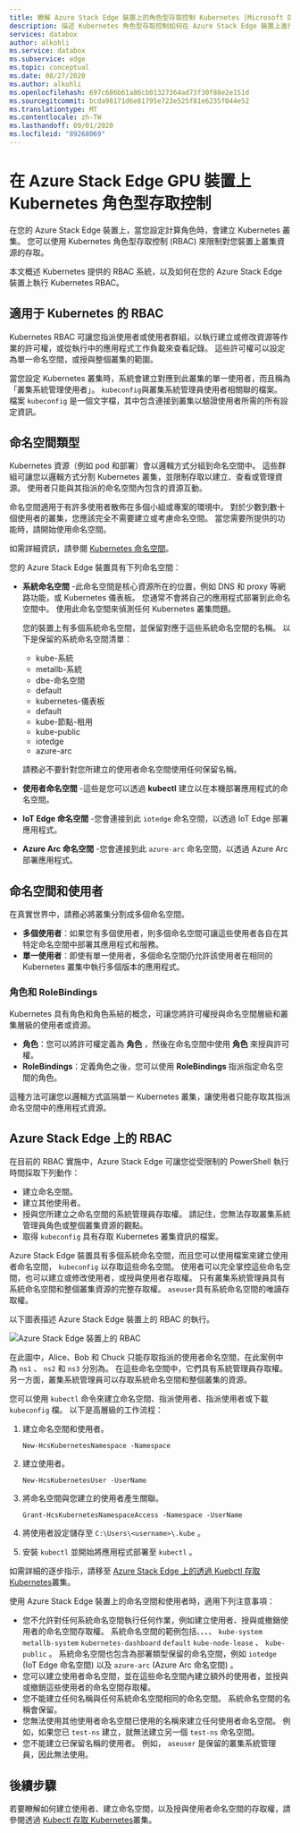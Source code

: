```yaml
---
title: 瞭解 Azure Stack Edge 裝置上的角色型存取控制 Kubernetes |Microsoft Docs
description: 描述 Kubernetes 角色型存取控制如何在 Azure Stack Edge 裝置上進行。
services: databox
author: alkohli
ms.service: databox
ms.subservice: edge
ms.topic: conceptual
ms.date: 08/27/2020
ms.author: alkohli
ms.openlocfilehash: 697c686b61a86cb01327364ad73f30f88e2e151d
ms.sourcegitcommit: bcda98171d6e81795e723e525f81e6235f044e52
ms.translationtype: MT
ms.contentlocale: zh-TW
ms.lasthandoff: 09/01/2020
ms.locfileid: "89268069"
---
```

# <a name="kubernetes-role-based-access-control-on-your-azure-stack-edge-gpu-device"></a>在 Azure Stack Edge GPU 裝置上 Kubernetes 角色型存取控制


在您的 Azure Stack Edge 裝置上，當您設定計算角色時，會建立 Kubernetes 叢集。 您可以使用 Kubernetes 角色型存取控制 (RBAC) 來限制對您裝置上叢集資源的存取。

本文概述 Kubernetes 提供的 RBAC 系統，以及如何在您的 Azure Stack Edge 裝置上執行 Kubernetes RBAC。 

## <a name="rbac-for-kubernetes"></a>適用于 Kubernetes 的 RBAC

Kubernetes RBAC 可讓您指派使用者或使用者群組，以執行建立或修改資源等作業的許可權，或從執行中的應用程式工作負載來查看記錄。 這些許可權可以設定為單一命名空間，或授與整個叢集的範圍。 

當您設定 Kubernetes 叢集時，系統會建立對應到此叢集的單一使用者，而且稱為「叢集系統管理使用者」。  `kubeconfig`與叢集系統管理員使用者相關聯的檔案。 檔案 `kubeconfig` 是一個文字檔，其中包含連接到叢集以驗證使用者所需的所有設定資訊。

## <a name="namespaces-types"></a>命名空間類型

Kubernetes 資源（例如 pod 和部署）會以邏輯方式分組到命名空間中。 這些群組可讓您以邏輯方式分割 Kubernetes 叢集，並限制存取以建立、查看或管理資源。 使用者只能與其指派的命名空間內包含的資源互動。

命名空間適用于有許多使用者散佈在多個小組或專案的環境中。 對於少數到數十個使用者的叢集，您應該完全不需要建立或考慮命名空間。 當您需要所提供的功能時，請開始使用命名空間。

如需詳細資訊，請參閱 [Kubernetes 命名空間](https://kubernetes.io/docs/concepts/overview/working-with-objects/namespaces/)。


您的 Azure Stack Edge 裝置具有下列命名空間：

- **系統命名空間** -此命名空間是核心資源所在的位置，例如 DNS 和 proxy 等網路功能，或 Kubernetes 儀表板。 您通常不會將自己的應用程式部署到此命名空間中。 使用此命名空間來偵測任何 Kubernetes 叢集問題。 

    您的裝置上有多個系統命名空間，並保留對應于這些系統命名空間的名稱。 以下是保留的系統命名空間清單： 
    - kube-系統
    - metallb-系統
    - dbe-命名空間
    - default
    - kubernetes-儀表板
    - default
    - kube-節點-租用
    - kube-public
    - iotedge
    - azure-arc

    請務必不要針對您所建立的使用者命名空間使用任何保留名稱。 
<!--- **default namespace** - This namespace is where pods and deployments are created by default when none is provided and you have admin access to this namespace. When you interact with the Kubernetes API, such as with `kubectl get pods`, the default namespace is used when none is specified.-->

- **使用者命名空間** -這些是您可以透過 **kubectl** 建立以在本機部署應用程式的命名空間。
 
- **IoT Edge 命名空間** -您會連接到此 `iotedge` 命名空間，以透過 IoT Edge 部署應用程式。

- **Azure Arc 命名空間** -您會連接到此 `azure-arc` 命名空間，以透過 Azure Arc 部署應用程式。 

## <a name="namespaces-and-users"></a>命名空間和使用者

在真實世界中，請務必將叢集分割成多個命名空間。 

- **多個使用者**：如果您有多個使用者，則多個命名空間可讓這些使用者各自在其特定命名空間中部署其應用程式和服務。 
- **單一使用者**：即使有單一使用者，多個命名空間仍允許該使用者在相同的 Kubernetes 叢集中執行多個版本的應用程式。

### <a name="roles-and-rolebindings"></a>角色和 RoleBindings

Kubernetes 具有角色和角色系結的概念，可讓您將許可權授與命名空間層級和叢集層級的使用者或資源。 

- **角色**：您可以將許可權定義為 **角色** ，然後在命名空間中使用 **角色** 來授與許可權。 
- **RoleBindings**：定義角色之後，您可以使用 **RoleBindings** 指派指定命名空間的角色。 

這種方法可讓您以邏輯方式區隔單一 Kubernetes 叢集，讓使用者只能存取其指派命名空間中的應用程式資源。 

## <a name="rbac-on-azure-stack-edge"></a>Azure Stack Edge 上的 RBAC

在目前的 RBAC 實施中，Azure Stack Edge 可讓您從受限制的 PowerShell 執行時間採取下列動作：

- 建立命名空間。  
- 建立其他使用者。
- 授與您所建立之命名空間的系統管理員存取權。 請記住，您無法存取叢集系統管理員角色或整個叢集資源的觀點。
- 取得 `kubeconfig` 具有存取 Kubernetes 叢集資訊的檔案。


Azure Stack Edge 裝置具有多個系統命名空間，而且您可以使用檔案來建立使用者命名空間， `kubeconfig` 以存取這些命名空間。 使用者可以完全掌控這些命名空間，也可以建立或修改使用者，或授與使用者存取權。 只有叢集系統管理員具有系統命名空間和整個叢集資源的完整存取權。 `aseuser`具有系統命名空間的唯讀存取權。

以下圖表描述 Azure Stack Edge 裝置上的 RBAC 的執行。

![Azure Stack Edge 裝置上的 RBAC](./media/azure-stack-edge-gpu-kubernetes-rbac/rbac-view-1.png)

在此圖中，Alice、Bob 和 Chuck 只能存取指派的使用者命名空間，在此案例中為 `ns1` 、 `ns2` 和 `ns3` 分別為。 在這些命名空間中，它們具有系統管理員存取權。 另一方面，叢集系統管理員可以存取系統命名空間和整個叢集的資源。

您可以使用 `kubectl` 命令來建立命名空間、指派使用者、指派使用者或下載 `kubeconfig` 檔。 以下是高層級的工作流程：

1. 建立命名空間和使用者。  

    `New-HcsKubernetesNamespace -Namespace`  

2. 建立使用者。  

    `New-HcsKubernetesUser -UserName`  

3. 將命名空間與您建立的使用者產生關聯。  

    `Grant-HcsKubernetesNamespaceAccess -Namespace -UserName`  

4. 將使用者設定儲存至 `C:\Users\<username>\.kube` 。  

5. 安裝 `kubectl` 並開始將應用程式部署至 `kubectl` 。 

如需詳細的逐步指示，請移至 [Azure Stack Edge 上的透過 Kuebctl 存取 Kubernetes](azure-stack-edge-gpu-create-kubernetes-cluster.md)叢集。


使用 Azure Stack Edge 裝置上的命名空間和使用者時，適用下列注意事項：

- 您不允許對任何系統命名空間執行任何作業，例如建立使用者、授與或撤銷使用者的命名空間存取權。 系統命名空間的範例包括、、、、 `kube-system` `metallb-system` `kubernetes-dashboard` `default` `kube-node-lease` 、 `kube-public` 。 系統命名空間也包含為部署類型保留的命名空間，例如 `iotedge` (IoT Edge 命名空間) 以及 `azure-arc` (Azure Arc 命名空間) 。
- 您可以建立使用者命名空間，並在這些命名空間內建立額外的使用者，並授與或撤銷這些使用者的命名空間存取權。
- 您不能建立任何名稱與任何系統命名空間相同的命名空間。 系統命名空間的名稱會保留。  
- 您無法使用其他使用者命名空間已使用的名稱來建立任何使用者命名空間。 例如，如果您已 `test-ns` 建立，就無法建立另一個 `test-ns` 命名空間。
- 您不能建立已保留名稱的使用者。 例如， `aseuser` 是保留的叢集系統管理員，因此無法使用。


## <a name="next-steps"></a>後續步驟

若要瞭解如何建立使用者、建立命名空間，以及授與使用者命名空間的存取權，請參閱透過 [Kubectl 存取 Kubernetes](azure-stack-edge-gpu-create-kubernetes-cluster.md)叢集。

